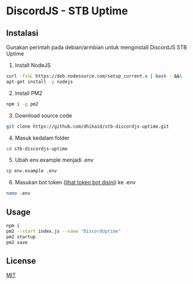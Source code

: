 # DiscordJS - STB Uptime

## Instalasi

Gunakan perintah pada debian/armbian untuk menginstall DiscordJS STB Uptime

1. Install NodeJS

```bash
curl -fsSL https://deb.nodesource.com/setup_current.x | bash - &&\
apt-get install -y nodejs
```

2. Install PM2

```bash
npm i -g pm2
```

3. Download source code

```bash
git clone https://github.com/dhikaid/stb-discordjs-uptime.git
```

4. Masuk kedalam folder

```bash
cd stb-discordjs-uptime
```

5. Ubah env.example menjadi .env

```bash
cp env.example .env
```

6. Masukan bot token ([lihat token bot disini](https://discord.com/developers/applications)) ke .env

```bash
nano .env
```

## Usage

```bash
npm i
pm2 --start index.js --name "DiscordUptime"
pm2 startup
pm2 save
```

## License

[MIT](https://choosealicense.com/licenses/mit/)
